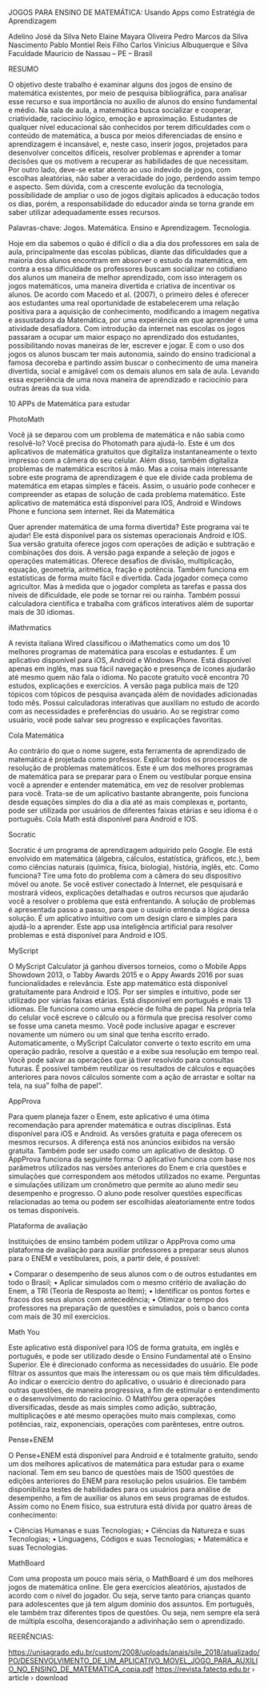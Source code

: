 ﻿
JOGOS PARA ENSINO DE MATEMÁTICA: Usando Apps como Estratégia de Aprendizagem



Adelino José da Silva Neto 
Elaine Mayara Oliveira
Pedro Marcos da Silva Nascimento
Pablo Montiel Reis Filho
Carlos Vinicius Albuquerque e Silva 
Faculdade Mauricio de Nassau – PE – Brasil

RESUMO

O objetivo deste trabalho é examinar alguns dos jogos de ensino de matemática existentes, por meio de pesquisa bibliográfica, para analisar esse recurso e sua importância no auxílio de alunos do ensino fundamental e médio. Na sala de aula, a matemática busca socializar e cooperar, criatividade, raciocínio lógico, emoção e aproximação. Estudantes de qualquer nível educacional são conhecidos por terem dificuldades com o conteúdo de matemática, a busca por meios diferenciadas de ensino e aprendizagem é incansável, e, neste caso, inserir jogos, projetados para desenvolver conceitos difíceis, resolver problemas e aprender a tomar decisões que os motivem a recuperar as habilidades de que necessitam. Por outro lado, deve-se estar atento ao uso indevido de jogos, com escolhas aleatórias, não saber a veracidade do jogo, perdendo assim tempo e aspecto.
Sem dúvida, com a crescente evolução da tecnologia, possibilidade de ampliar o uso de jogos digitais aplicados à educação todos os dias, porém, a responsabilidade do educador ainda se torna grande em saber utilizar adequadamente esses recursos.

Palavras-chave: Jogos. Matemática. Ensino e Aprendizagem. Tecnologia.


Hoje em dia sabemos o quão é difícil o dia a dia dos professores em sala de aula, principalmente das escolas públicas, diante das dificuldades que a maioria dos alunos encontram em absorver o estudo da matemática, em contra a essa dificuldade os professores buscam socializar no cotidiano dos alunos um maneira de melhor aprendizado, com isso interagem os jogos matemáticos, uma maneira divertida e criativa de incentivar os alunos. De acordo com Macedo et al. (2007), o primeiro deles é oferecer aos estudantes uma real oportunidade de estabelecerem uma relação positiva para a aquisição de conhecimento, modificando a imagem negativa e assustadora da Matemática, por uma experiência em que aprender é uma atividade desafiadora. 
Com introdução da internet nas escolas os jogos passaram a ocupar um maior espaço no aprendizado dos estudantes, possibilitando novas maneiras de ler, escrever e jogar. E com o uso dos jogos os alunos buscam ter mais autonomia, saindo do ensino tradicional a famosa decoreba e partindo assim buscar o conhecimento de uma maneira divertida, social e amigável com os demais alunos em sala de aula. Levando essa experiência de uma nova maneira de aprendizado e raciocínio para outras áreas da sua vida. 




10 APPs de Matemática para estudar

PhotoMath

Você já se deparou com um problema de matemática e não sabia como resolvê-lo? Você precisa do Photomath para ajudá-lo. Este é um dos aplicativos de matemática gratuitos que digitaliza instantaneamente o texto impresso com a câmera do seu celular. Além disso, também digitaliza problemas de matemática escritos à mão. Mas a coisa mais interessante sobre este programa de aprendizagem é que ele divide cada problema de matemática em etapas simples e fáceis. Assim, o usuário pode conhecer e compreender as etapas de solução de cada problema matemático. Este aplicativo de matemática está disponível para IOS, Android e Windows Phone e funciona sem internet.
Rei da Matemática

Quer aprender matemática de uma forma divertida? Este programa vai te ajudar! Ele está disponível para os sistemas operacionais Android e IOS. Sua versão gratuita oferece jogos com operações de adição e subtração e combinações dos dois. A versão paga expande a seleção de jogos e operações matemáticas. Oferece desafios de divisão, multiplicação, equação, geometria, aritmética, fração e potência. Também funciona em estatísticas de forma muito fácil e divertida. Cada jogador começa como agricultor. Mas à medida que o jogador completa as tarefas e passa dos níveis de dificuldade, ele pode se tornar rei ou rainha. Também possui calculadora científica e trabalha com gráficos interativos além de suportar mais de 30 idiomas.

iMathrmatics

A revista italiana Wired classificou o iMathematics como um dos 10 melhores programas de matemática para escolas e estudantes. É um aplicativo disponível para iOS, Android e Windows Phone. Está disponível apenas em inglês, mas sua fácil navegação e presença de ícones ajudarão até mesmo quem não fala o idioma. No pacote gratuito você encontra 70 estudos, explicações e exercícios. A versão paga publica mais de 120 tópicos com tópicos de pesquisa avançada além de novidades adicionadas todo mês. Possui calculadoras interativas que auxiliam no estudo de acordo com as necessidades e preferências do usuário. Ao se registrar como usuário, você pode salvar seu progresso e explicações favoritas.

Cola Matemática

Ao contrário do que o nome sugere, esta ferramenta de aprendizado de matemática é projetada como professor. Explicar todos os processos de resolução de problemas matemáticos. Este é um dos melhores programas de matemática para se preparar para o Enem ou vestibular porque ensina você a aprender e entender matemática, em vez de resolver problemas para você. Trata-se de um aplicativo bastante abrangente, pois funciona desde equações simples do dia a dia até as mais complexas e, portanto, pode ser utilizada por usuários de diferentes faixas etárias e seu idioma é o português. Cola Math está disponível para Android e IOS.


Socratic

Socratic é um programa de aprendizagem adquirido pelo Google. Ele está envolvido em matemática (álgebra, cálculos, estatística, gráficos, etc.), bem como ciências naturais (química, física, biologia), história, inglês, etc. Como funciona? Tire uma foto do problema com a câmera do seu dispositivo móvel ou anote. Se você estiver conectado à Internet, ele pesquisará e mostrará vídeos, explicações detalhadas e outros recursos que ajudarão você a resolver o problema que está enfrentando. A solução de problemas é apresentada passo a passo, para que o usuário entenda a lógica dessa solução. É um aplicativo intuitivo com um design claro e simples para ajudá-lo a aprender. Este app usa inteligência artificial para resolver problemas e está disponível para Android e IOS. 

MyScript

O MyScript Calculator já ganhou diversos torneios, como o Mobile Apps Showdown 2013, o Tabby Awards 2015 e o Appy Awards 2016 por suas funcionalidades e relevância. Este app matemático está disponível gratuitamente para Android e IOS. Por ser simples e intuitivo, pode ser utilizado por várias faixas etárias. Está disponível em português e mais 13 idiomas.
Ele funciona como uma espécie de folha de papel. Na própria tela do celular você escreve o cálculo ou a fórmula que precisa resolver como se fosse uma caneta mesmo. Você pode inclusive apagar e escrever novamente um número ou um sinal que tenha escrito errado.
Automaticamente, o MyScript Calculator converte o texto escrito em uma operação padrão, resolve a questão e a exibe sua resolução em tempo real.
Você pode salvar as operações que já tiver resolvido para consultas futuras. É possível também reutilizar os resultados de cálculos e equações anteriores para novos cálculos somente com a ação de arrastar e soltar na tela, na sua” folha de papel”.

AppProva

Para quem planeja fazer o Enem, este aplicativo é uma ótima recomendação para aprender matemática e outras disciplinas. Está disponível para iOS e Android. As versões gratuita e paga oferecem os mesmos recursos. A diferença está nos anúncios exibidos na versão gratuita. Também pode ser usado como um aplicativo de desktop. O AppProva funciona da seguinte forma: O aplicativo funciona com base nos parâmetros utilizados nas versões anteriores do Enem e cria questões e simulações que correspondem aos métodos utilizados no exame. Perguntas e simulações utilizam um cronômetro que permite ao aluno medir seu desempenho e progresso. O aluno pode resolver questões específicas relacionadas ao tema ou podem ser escolhidas aleatoriamente entre todos os temas disponíveis.

Plataforma de avaliação

Instituições de ensino também podem utilizar o AppProva como uma plataforma de avaliação para auxiliar professores a preparar seus alunos para o ENEM e vestibulares, pois, a partir dele, é possível:

•	Comparar o desempenho de seus alunos com o de outros estudantes em todo o Brasil;
•	Aplicar simulados com o mesmo critério de avaliação do Enem, a TRI (Teoria de Resposta ao Item);
•	Identificar os pontos fortes e fracos dos seus alunos com antecedência;
•	Otimizar o tempo dos professores na preparação de questões e simulados, pois o banco conta com mais de 30 mil exercícios.

Math You

Este aplicativo está disponível para IOS de forma gratuita, em inglês e português, e pode ser utilizado desde o Ensino Fundamental até o Ensino Superior. Ele é direcionado conforma as necessidades do usuário. Ele pode filtrar os assuntos que mais lhe interessam ou os que mais têm dificuldades.
Ao indicar o exercício dentro do aplicativo, o usuário é direcionado para outras questões, de maneira progressiva, a fim de estimular o entendimento e o desenvolvimento do raciocínio.
O MathYou gera operações diversificadas, desde as mais simples como adição, subtração, multiplicações e até mesmo operações muito mais complexas, como potências, raiz, exponenciais, operações com parênteses, entre outros.

Pense+ENEM

O Pense+ENEM está disponível para Android e é totalmente gratuito, sendo um dos melhores aplicativos de matemática para estudar para o exame nacional.
Tem em seu banco de questões mais de 1500 questões de edições anteriores do ENEM para resolução pelos usuários. Ele também disponibiliza testes de habilidades para os usuários para análise de desempenho, a fim de auxiliar os alunos em seus programas de estudos.
Assim como no Enem físico, sua estrutura está dívida por quatro áreas de conhecimento:

•	Ciências Humanas e suas Tecnologias;
•	Ciências da Natureza e suas Tecnologias;
•	Linguagens, Códigos e suas Tecnologias;
•	Matemática e suas Tecnologias.

MathBoard

Com uma proposta um pouco mais séria, o MathBoard é um dos melhores jogos de matemática online. Ele gera exercícios aleatórios, ajustados de acordo com o nível do jogador. Ou seja, serve tanto para crianças quanto para adolescentes que já tem algum domínio dos assuntos.
Em português, ele também traz diferentes tipos de questões. Ou seja, nem sempre ela será de múltipla escolha, desencorajando a adivinhação sem o aprendizado.



REERÊNCIAS: 

https://unisagrado.edu.br/custom/2008/uploads/anais/sile_2018/atualizado/PO/DESENVOLVIMENTO_DE_UM_APLICATIVO_MOVEL_JOGO_PARA_AUXILIO_NO_ENSINO_DE_MATEMATICA_copia.pdf
https://revista.fatectq.edu.br › article › download






















